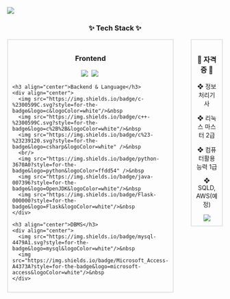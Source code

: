 <img src="https://capsule-render.vercel.app/api?type=wave&color=auto&height=300&section=header&text=SeokHun's%20GitHub&fontSize=90" />

<!--
**mgs06380/mgs06380** is a ✨ _special_ ✨ repository because its README.md (this file) appears on your GitHub profile.

<!--내용 부분-->
<h3 align="center">✨ Tech Stack ✨</h3>

<div style="display: flex; align-items: flex-start; justify-content: center;">
  <div style="margin-right: 20px; border: 2px solid #e1e4e8; padding: 10px;">
    <h3 align="center">Frontend</h3>
    <div align="center">
      <img src="https://img.shields.io/badge/javascript-F7DF1E.svg?style=for-the-badge&logo=javascript&logoColor=20232a" />&nbsp
      <img src="https://img.shields.io/badge/html5-E34F26.svg?style=for-the-badge&logo=html5&logoColor=white" />&nbsp
    </div>

    <h3 align="center">Backend & Language</h3>
    <div align="center">
      <img src="https://img.shields.io/badge/c-%2300599C.svg?style=for-the-badge&logo=c&logoColor=white"/>&nbsp
      <img src="https://img.shields.io/badge/c++-%2300599C.svg?style=for-the-badge&logo=c%2B%2B&logoColor=white"/>&nbsp
      <img src="https://img.shields.io/badge/c%23-%23239120.svg?style=for-the-badge&logo=csharp&logoColor=white" />&nbsp
      <br/>
      <img src="https://img.shields.io/badge/python-3670A0?style=for-the-badge&logo=python&logoColor=ffdd54" />&nbsp
      <img src="https://img.shields.io/badge/java-007396?style=for-the-badge&logo=OpenJDK&logoColor=white"/>&nbsp
      <img src="https://img.shields.io/badge/Flask-000000?style=for-the-badge&logo=Flask&logoColor=white"/>&nbsp
    </div>

    <h3 align="center">DBMS</h3>
    <div align="center">
      <img src="https://img.shields.io/badge/mysql-4479A1.svg?style=for-the-badge&logo=mysql&logoColor=white"/>&nbsp
      <img src="https://img.shields.io/badge/Microsoft_Access-A4373A?style=for-the-badge&logo=microsoft-access&logoColor=white"/>&nbsp
    </div>
  </div>

  <div style="margin-left: 20px; border: 2px solid #e1e4e8; padding: 10px;">
    <h3 align="center">📌 자격증 📌</h3>
    <div align="center">
      <p>❖ 정보처리기사</p>
      <p>❖ 리눅스 마스터 2급</p>
      <p>❖ 컴퓨터활용능력 1급</p>
      <p>❖ SQLD, AWS(예정)</p>
      <img src="https://github-readme-stats.vercel.app/api/top-langs/?username=anuraghazra&layout=compact"/>
    </div>
  </div>
</div>
